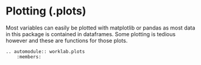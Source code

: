 # Plotting (.plots)

Most variables can easily be plotted with matplotlib or pandas as most
data in this package is contained in dataframes. Some plotting is
tedious however and these are functions for those plots.

```{eval-rst}
.. automodule:: worklab.plots
    :members:
```

